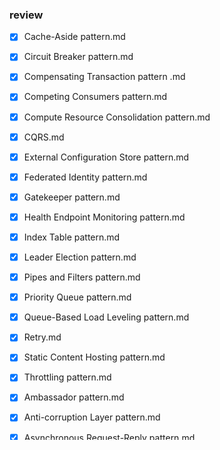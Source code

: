 ### review
- [x] Cache-Aside pattern.md
- [x] Circuit Breaker pattern.md
- [x] Compensating Transaction pattern .md
- [x] Competing Consumers pattern.md
- [x] Compute Resource Consolidation pattern.md
- [x] CQRS.md
- [x] External Configuration Store pattern.md
- [x] Federated Identity pattern.md
- [x] Gatekeeper pattern.md
- [x] Health Endpoint Monitoring pattern.md
- [x] Index Table pattern.md
- [x] Leader Election pattern.md  
- [x] Pipes and Filters pattern.md
- [x] Priority Queue pattern.md
- [x] Queue-Based Load Leveling pattern.md
- [x] Retry.md
- [x] Static Content Hosting pattern.md
- [x] Throttling pattern.md
- [x] Ambassador pattern.md
- [x] Anti-corruption Layer pattern.md
- [x] Asynchronous Request-Reply pattern.md
- [x] Backends for Frontends.md
- [x] Bulkhead pattern.md
- [x] Choreography pattern.md
- [x] Claim-Check pattern.md
- [x] Edge Workload Configuration pattern.md
- [x] Gateway Aggregation pattern.md
- [x] Gateway Offloading pattern.md
- [x] Gateway Routing pattern.md
- [x] Geode pattern.md
- [x] Messaging Bridge.md
- [x] Publisher-Subscriber pattern.md
- [x] Rate Limiting pattern.md
- [x] Sidecar pattern.md
- [x] Strangler Fig pattern.md
- [x] SAGA.md
- [x] Sequential Convoy pattern.md


- [!] Materialized View pattern.md !
- [!] Event Sourcing pattern.md
- [ ] Valet Key pattern.md
- [x] Scheduler Agent Supervisor pattern.md
- [ ] Sharding pattern.md
- [ ] introductions.md
- [ ] Deployment Stamps pattern.md